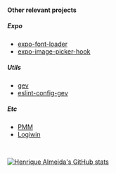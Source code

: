 #### Other relevant projects

##### Expo
* [expo-font-loader](https://github.com/SrBrahma/expo-font-loader)
* [expo-image-picker-hook](https://github.com/SrBrahma/expo-image-picker-hook)

##### Utils
* [gev](https://github.com/SrBrahma/gev)
* [eslint-config-gev](https://github.com/SrBrahma/eslint-config-gev)

##### Etc
* [PMM](https://github.com/SrBrahma/PMM)
* [Logiwin](https://github.com/SrBrahma/Logiwin)

<br/>

<!-- https://github.com/anuraghazra/github-readme-stats/blob/master/themes/README.md -->
[![Henrique Almeida's GitHub stats](https://github-readme-stats.vercel.app/api?username=srbrahma&theme=ayu-mirage&show_icons=true)](https://github.com/SrBrahma/SrBrahma)
